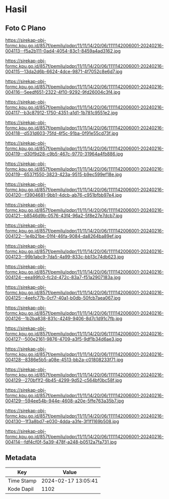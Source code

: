 # Hasil

## Foto C Plano

https://sirekap-obj-formc.kpu.go.id/857f/pemilu/pdpr/11/11/14/20/06/1111142006001-20240216-004113--f5a2b111-0ad4-4054-83c1-8459a4ad3162.jpg

https://sirekap-obj-formc.kpu.go.id/857f/pemilu/pdpr/11/11/14/20/06/1111142006001-20240216-004115--13da2d6b-6624-4dce-9871-4f7052c8e6d7.jpg

https://sirekap-obj-formc.kpu.go.id/857f/pemilu/pdpr/11/11/14/20/06/1111142006001-20240216-004116--5eedf651-2322-4f10-9292-9fd26004c3f4.jpg

https://sirekap-obj-formc.kpu.go.id/857f/pemilu/pdpr/11/11/14/20/06/1111142006001-20240216-004117--b3c87912-1750-4351-a1d1-1b781c9551e2.jpg

https://sirekap-obj-formc.kpu.go.id/857f/pemilu/pdpr/11/11/14/20/06/1111142006001-20240216-004118--d531d603-75fd-4f5c-91ba-0f91e55cd73f.jpg

https://sirekap-obj-formc.kpu.go.id/857f/pemilu/pdpr/11/11/14/20/06/1111142006001-20240216-004119--d30f9d28-c9b5-467c-9770-31964a4fb886.jpg

https://sirekap-obj-formc.kpu.go.id/857f/pemilu/pdpr/11/11/14/20/06/1111142006001-20240216-004119--6537f550-3823-423a-9515-b9ec599ef18e.jpg

https://sirekap-obj-formc.kpu.go.id/857f/pemilu/pdpr/11/11/14/20/06/1111142006001-20240216-004120--f3904681-9bb1-4dcb-ab76-c951bfbb97e4.jpg

https://sirekap-obj-formc.kpu.go.id/857f/pemilu/pdpr/11/11/14/20/06/1111142006001-20240216-004121--b8546d9b-0576-43f4-96a2-5f8e27e7dcb7.jpg

https://sirekap-obj-formc.kpu.go.id/857f/pemilu/pdpr/11/11/14/20/06/1111142006001-20240216-004122--1e4b21be-01f4-46fa-9084-da8264ba89ef.jpg

https://sirekap-obj-formc.kpu.go.id/857f/pemilu/pdpr/11/11/14/20/06/1111142006001-20240216-004123--99b1abc9-7da5-4a99-833c-bb13c74db623.jpg

https://sirekap-obj-formc.kpu.go.id/857f/pemilu/pdpr/11/11/14/20/06/1111142006001-20240216-004124--eea99fc0-fc2d-472c-83a7-f51a2907183a.jpg

https://sirekap-obj-formc.kpu.go.id/857f/pemilu/pdpr/11/11/14/20/06/1111142006001-20240216-004125--4eefc77b-0cf7-40a1-b0db-50fcb7aea067.jpg

https://sirekap-obj-formc.kpu.go.id/857f/pemilu/pdpr/11/11/14/20/06/1111142006001-20240216-004126--1b2ba838-831c-4249-9406-8d7c1d91c7fb.jpg

https://sirekap-obj-formc.kpu.go.id/857f/pemilu/pdpr/11/11/14/20/06/1111142006001-20240216-004127--500e2161-9876-4709-a3f5-9df1b34d6ae3.jpg

https://sirekap-obj-formc.kpu.go.id/857f/pemilu/pdpr/11/11/14/20/06/1111142006001-20240216-004128--8386e5b5-a08e-4513-bb2a-c01808233f71.jpg

https://sirekap-obj-formc.kpu.go.id/857f/pemilu/pdpr/11/11/14/20/06/1111142006001-20240216-004129--270bf1f2-6b45-4299-9d52-c564bf0bc58f.jpg

https://sirekap-obj-formc.kpu.go.id/857f/pemilu/pdpr/11/11/14/20/06/1111142006001-20240216-004129--594ee54b-944e-4608-a20e-5ffe763a35b7.jpg

https://sirekap-obj-formc.kpu.go.id/857f/pemilu/pdpr/11/11/14/20/06/1111142006001-20240216-004130--1f3a8bd7-e030-4dda-a3fe-3f1f1169b508.jpg

https://sirekap-obj-formc.kpu.go.id/857f/pemilu/pdpr/11/11/14/20/06/1111142006001-20240216-004114--fdf4cf0f-5a39-478f-a248-b0512a7fa731.jpg


## Metadata

| Key        | Value               |
| ---------- | ------------------- |
| Time Stamp | 2024-02-17 13:05:41 |
| Kode Dapil | 1102                |



